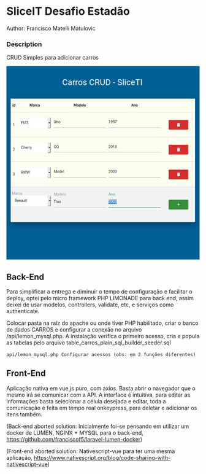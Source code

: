 # SliceIT Desafio Estadão

Author: Francisco Matelli Matulovic

### **Description**
CRUD Simples para adicionar carros

![Simples CRUD Screenshot](sliceit-estadao-project-screenshot.jpg)


## Back-End

Para simplificar a entrega e diminuir o tempo de configuração e facilitar o deploy, optei pelo micro framework PHP LIMONADE para back end, assim deixei de usar modelos, controllers, validate, etc, e serviços como authenticate.

Colocar pasta na raíz do apache ou onde tiver PHP habilitado, criar o banco de dados CARROS e configurar a conexão no arquivo /api/lemon_mysql.php. A instalação verifica o primeiro acesso, cria e popula as tabelas pelo arquivo table_carros_plain_sql_builder_seeder.sql

```
api/lemon_mysql.php Configurar acessos (obs: em 2 funções diferentes)
```

## Front-End

Aplicação nativa em vue.js puro, com axios. Basta abrir o navegador que o mesmo irá se comunicar com a API. A interface é intuitiva, para editar as informações basta selecionar a célula desejada e editar, toda a comunicação é feita em tempo real onkeypress, para deletar e adicionar os itens também.


(Back-end aborted solution: Inicialmente foi-se pensando em utilizar um docker de LUMEN, NGINX + MYSQL para o back-end, https://github.com/franciscof5/laravel-lumen-docker)

(Front-end aborted solution: Nativescript-vue para ter uma mesma aplicação, https://www.nativescript.org/blog/code-sharing-with-nativescript-vue)
